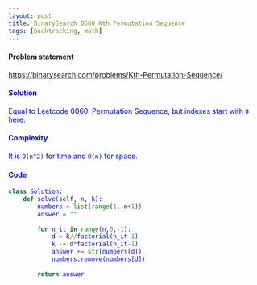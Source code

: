 ```yaml
---
layout: post
title: BinarySearch 0680 Kth Permutation Sequence
tags: [backtracking, math]
---
```


#### Problem statement

<a href="https://binarysearch.com/problems/Kth-Permutation-Sequence/"> <font color = blue>https://binarysearch.com/problems/Kth-Permutation-Sequence/

#### Solution
Equal to Leetcode 0060. Permutation Sequence, but indexes start with `0` here.

#### Complexity
It is `O(n^2)` for time and `O(n)` for space.

#### Code
```python
class Solution:
    def solve(self, n, k):
        numbers = list(range(1, n+1))
        answer = ""
        
        for n_it in range(n,0,-1):
            d = k//factorial(n_it-1)
            k -= d*factorial(n_it-1)
            answer += str(numbers[d])
            numbers.remove(numbers[d])
                   
        return answer
```
